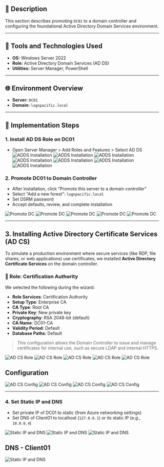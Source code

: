 ## 📘 Description
This section describes promoting `DC01` to a domain controller and configuring the foundational Active Directory Domain Services environment.

---

## 🧰 Tools and Technologies Used
- **OS:** Windows Server 2022
- **Role:** Active Directory Domain Services (AD DS)
- **Utilities:** Server Manager, PowerShell

---

## 🌐 Environment Overview
- **Server:** `DC01`
- **Domain:** `lognpacific.local`

---

## 🚀 Implementation Steps
### 1. Install AD DS Role on DC01
- Open Server Manager > Add Roles and Features > Select AD DS
![ADDS Installation](./screenshots/02-domain-controller/active-directory/Step-01.png)
![ADDS Installation](./screenshots/02-domain-controller/active-directory/Step-02.png)
![ADDS Installation](./screenshots/02-domain-controller/active-directory/Step-03.png)
![ADDS Installation](./screenshots/02-domain-controller/active-directory/Step-04.png)
![ADDS Installation](./screenshots/02-domain-controller/active-directory/Step-05.png)
![ADDS Installation](./screenshots/02-domain-controller/active-directory/Step-06.png)
![ADDS Installation](./screenshots/02-domain-controller/active-directory/Step-07.png)


### 2. Promote DC01 to Domain Controller
- After installation, click "Promote this server to a domain controller"
- Select "Add a new forest": `lognpacific.local`
- Set DSRM password
- Accept defaults, review, and complete installation

![Promote DC](./screenshots/02-domain-controller/promote-dc/Step-08.png)
![Promote DC](./screenshots/02-domain-controller/promote-dc/Step-09.png)
![Promote DC](./screenshots/02-domain-controller/promote-dc/Step-10.png)
![Promote DC](./screenshots/02-domain-controller/promote-dc/Step-11.png)
![Promote DC](./screenshots/02-domain-controller/promote-dc/Step-12.png)

---

## 3. Installing Active Directory Certificate Services (AD CS)

To simulate a production environment where secure services (like RDP, file shares, or web applications) use certificates, we installed **Active Directory Certificate Services** on the domain controller.

### 🔹 Role: Certification Authority

We selected the following during the wizard:
- **Role Services**: Certification Authority
- **Setup Type**: Enterprise CA
- **CA Type**: Root CA
- **Private Key**: New private key
- **Cryptography**: RSA 2048-bit (default)
- **CA Name**: DC01-CA
- **Validity Period**: Default
- **Database Paths**: Default

> This configuration allows the Domain Controller to issue and manage certificates for internal use, such as secure LDAP and internal HTTPS.

![AD CS Role](./screenshots/02-domain-controller/ADCS/Step-14.png)
![AD CS Role](./screenshots/02-domain-controller/ADCS/Step-15.png)
![AD CS Role](./screenshots/02-domain-controller/ADCS/Step-16.png)
![AD CS Role](./screenshots/02-domain-controller/ADCS/Step-17.png)
![AD CS Role](./screenshots/02-domain-controller/ADCS/Step-17.png)

Configuration
-
![AD CS Config](./screenshots/02-domain-controller/ADCS/Step-18.png)
![AD CS Config](./screenshots/02-domain-controller/ADCS/Step-19.png)
![AD CS Config](./screenshots/02-domain-controller/ADCS/Step-20.png)
![AD CS Config](./screenshots/02-domain-controller/ADCS/Step-21.png)

---



### 4. Set Static IP and DNS
- Set private IP of DC01 to static (from Azure networking settings)
- Set DNS of Client01 to localhost (`127.0.0.1`) or its static IP (e.g., `10.0.0.4`)

![Static IP and DNS](./screenshots/02-domain-controller/dc-static-ip/Step-22.png)
![Static IP and DNS](./screenshots/02-domain-controller/dc-static-ip/Step-23.png)
![Static IP and DNS](./screenshots/02-domain-controller/dc-static-ip/Step-24.png)

DNS - Client01
-
![Static IP and DNS](./screenshots/02-domain-controller/dc-static-ip/Step-25.png)
